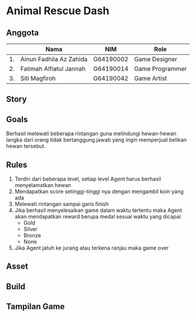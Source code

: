 # Animal Rescue Dash

## Anggota
|  | Nama                   | NIM               | Role              |
|--|------------------------|-------------------|-------------------|
|1.|Ainun Fadhila Az Zahida | G64190002         |Game Designer      |
|2.|Fatimah Alfiatul Jannah | G64190014         |Game Programmer    |
|3.|Siti Magfiroh           | G64190042         |Game Artist        |


## Story

## Goals
Berhasil melewati beberapa rintangan guna melindungi hewan-hewan langka dari orang tidak bertanggung jawab yang ingin memperjual belikan hewan tersebut.

## Rules
1. Terdiri dari beberapa level, setiap level Agent harus berhasil menyelamatkan hewan 
2. Mendapatkan score setinggi-tinggi nya dengan mengambil koin yang ada
3. Melewati rintangan sampai garis finish
4. Jika berhasil menyelesaikan game dalam waktu tertentu maka Agent akan mendapatkan reward berupa medal sesuai waktu yang dicapai
   - Gold
   - Silver
   - Bronze
   - None
5. Jika Agent jatuh ke jurang atau terkena ranjau maka game over

## Asset

## Build

## Tampilan Game
